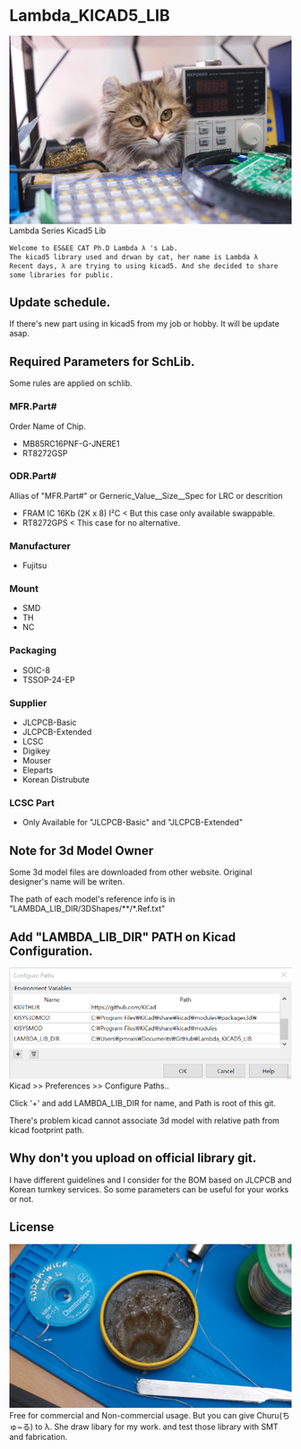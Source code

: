 # Lambda_KICAD5_LIB
![Lambda_img](./Etc/Lambda.jpg)
Lambda Series Kicad5 Lib
```
Welcome to ES&EE CAT Ph.D Lambda λ 's Lab.
The kicad5 library used and drwan by cat, her name is Lambda λ
Recent days, λ are trying to using kicad5. And she decided to share some libraries for public.
```

## Update schedule.
If there's new part using in kicad5 from my job or hobby. It will be update asap.

## Required Parameters for SchLib.
Some rules are applied on schlib.

### MFR.Part#
Order Name of Chip.
* MB85RC16PNF-G-JNERE1
* RT8272GSP

### ODR.Part#
Allias of "MFR.Part#" or 
Gerneric_Value__Size__Spec for LRC or descrition
* FRAM IC 16Kb (2K x 8) I²C < But this case only available swappable.
* RT8272GPS < This case for no alternative.

### Manufacturer
* Fujitsu

### Mount
* SMD
* TH
* NC

### Packaging
* SOIC-8 
* TSSOP-24-EP

### Supplier
* JLCPCB-Basic
* JLCPCB-Extended
* LCSC
* Digikey
* Mouser
* Eleparts
* Korean Distrubute

### LCSC Part
* Only Available for "JLCPCB-Basic" and "JLCPCB-Extended"

## Note for 3d Model Owner
Some 3d model files are downloaded from other website. Original designer's name will be writen.

The path of each model's reference info is in "LAMBDA_LIB_DIR/3DShapes/**/*.Ref.txt"


## Add "LAMBDA_LIB_DIR" PATH on Kicad Configuration.
![License_img](./Etc/addLambdaPath.png)
Kicad >> Preferences >> Configure Paths..

Click '+' and add LAMBDA_LIB_DIR for name, and Path is root of this git.

There's problem kicad cannot associate 3d model with relative path from kicad footprint path.


## Why don't you upload on official library git.
I have different guidelines and I consider for the BOM based on JLCPCB and Korean turnkey services.
So some parameters can be useful for your works or not.

## License
![License_img](./Etc/License.jpg)
Free for commercial and Non-commercial usage. But you can give Churu(ちゅ~る) to λ. She draw libary for my work. and test those library with SMT and fabrication.